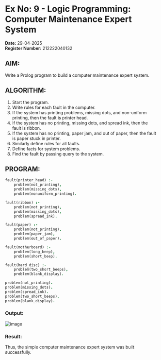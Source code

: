 # Ex No: 9 - Logic Programming: Computer Maintenance Expert System

**Date:** 29-04-2025  
**Register Number:** 212222040132 

## AIM:  
Write a Prolog program to build a computer maintenance expert system.

## ALGORITHM:  
1. Start the program.  
2. Write rules for each fault in the computer.  
3. If the system has printing problems, missing dots, and non-uniform printing, then the fault is printer head.  
4. If the system has no printing, missing dots, and spread ink, then the fault is ribbon.  
5. If the system has no printing, paper jam, and out of paper, then the fault is paper stuck in printer.  
6. Similarly define rules for all faults.  
7. Define facts for system problems.  
8. Find the fault by passing query to the system.

## PROGRAM:
```prolog
fault(printer_head) :-
    problem(not_printing),
    problem(missing_dots),
    problem(nonuniform_printing).

fault(ribbon) :-
    problem(not_printing),
    problem(missing_dots),
    problem(spread_ink).

fault(paper) :-
    problem(not_printing),
    problem(paper_jam),
    problem(out_of_paper).

fault(motherboard) :-
    problem(long_beep),
    problem(short_beep).

fault(hard_disc) :-
    problem(two_short_beeps),
    problem(blank_display).

problem(not_printing).
problem(missing_dots).
problem(spread_ink).
problem(two_short_beeps).
problem(blank_display).
```

### Output:
![image](https://github.com/user-attachments/assets/d59e225c-dd44-4f18-b3d0-d37f4e203b6a)

### Result:
Thus, the simple computer maintenance expert system was built successfully.
